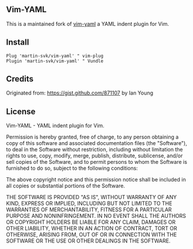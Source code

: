 Vim-YAML
---

This is a maintained fork of [vim-yaml](https://github.com/avakhov/vim-yaml) a YAML indent plugin for Vim.

## Install

```VimL
Plug 'martin-svk/vim-yaml' " vim-plug
Plugin 'martin-svk/vim-yaml' " Vundle
```

## Credits

Originated from: https://gist.github.com/871107 by Ian Young

## License

Vim-YAML - YAML indent plugin for Vim.

Permission is hereby granted, free of charge, to any person obtaining
a copy of this software and associated documentation files (the "Software"),
to deal in the Software without restriction, including without limitation
the rights to use, copy, modify, merge, publish, distribute, sublicense,
and/or sell copies of the Software, and to permit persons to whom the
Software is furnished to do so, subject to the following conditions:

The above copyright notice and this permission notice shall be included
in all copies or substantial portions of the Software.

THE SOFTWARE IS PROVIDED "AS IS", WITHOUT WARRANTY OF ANY KIND,
EXPRESS OR IMPLIED, INCLUDING BUT NOT LIMITED TO THE WARRANTIES
OF MERCHANTABILITY, FITNESS FOR A PARTICULAR PURPOSE AND NONINFRINGEMENT.
IN NO EVENT SHALL THE AUTHORS OR COPYRIGHT HOLDERS BE LIABLE FOR ANY CLAIM,
DAMAGES OR OTHER LIABILITY, WHETHER IN AN ACTION OF CONTRACT,
TORT OR OTHERWISE, ARISING FROM, OUT OF OR IN CONNECTION WITH THE SOFTWARE
OR THE USE OR OTHER DEALINGS IN THE SOFTWARE.
